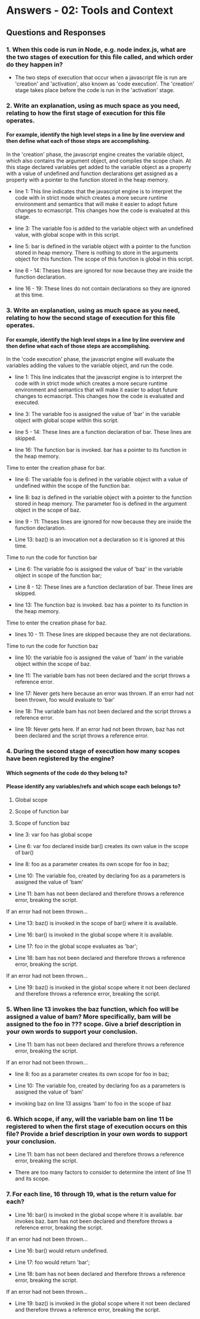 # Answers - 02: Tools and Context

## Questions and Responses

### 1. When this code is run in Node, e.g. node index.js, what are the two stages of execution for this file called, and which order do they happen in?

  - The two steps of execution that occur when a javascript file is run are 'creation' and 'activation', also known as 'code execution'.  The 'creation' stage takes place before the code is run in the 'activation' stage.


### 2. Write an explanation, using as much space as you need, relating to how the first stage of execution for this file operates.

  #### For example, identify the high level steps in a line by line overview and then define what each of those steps are accomplishing.

  In the 'creation' phase, the javascript engine creates the variable object, which also contains the argument object, and compiles the scope chain.  At this stage declared variables get added to the variable object as a property with a value of undefined and function declarations get assigned as a property with a pointer to the function stored in the heap memory. 

- line 1:  This line indicates that the javascript engine is to interpret the code with in strict mode which creates a more secure runtime environment and semantics that will make it easier to adopt future changes to ecmascript. This changes how the code is evaluated at this stage. 

- line 3:  The variable foo is added to the variable object with an undefined value, with global scope  with in this script.

- line 5:  bar is defined in the variable object with a pointer to the function stored in heap memory.  There is nothing to store in the arguments object for this function.  The scope of this function is global in this script. 

- line 6 - 14:  Theses lines are ignored for now because they are inside the function declaration.
  
- line 16 - 19: These lines do not contain declarations so they are ignored at this time.


### 3. Write an explanation, using as much space as you need, relating to how the second stage of execution for this file operates.

  #### For example, identify the high level steps in a line by line overview and then define what each of those steps are accomplishing.

  In the 'code execution' phase, the javascript engine will evaluate the variables adding the values to the variable object, and run the code.

  - line 1:  This line indicates that the javascript engine is to interpret the code with in strict mode which creates a more secure runtime environment and semantics that will make it easier to adopt future changes to ecmascript. This changes how the code is evaluated and executed. 

  - line 3:  The variable foo is assigned the value of 'bar' in the variable object with global scope within this script.

  - line 5 - 14:  These lines are a function declaration of bar.  These lines are skipped.

  - line 16:  The function bar is invoked. bar has a pointer to its function in the heap memory.  
  
  Time to enter the creation phase for bar.

  - line 6:  The variable foo is defined in the variable object with a value of undefined within the scope of the function bar.

  - line 8:  baz is defined in the variable object with a pointer to the function stored in heap memory.  The parameter foo is defined in the argument object in the scope of baz.

  - line 9 - 11:  Theses lines are ignored for now because they are inside the function declaration.

  - Line 13: baz() is an invocation not a declaration so it is ignored at this time.

  Time to run the code for function  bar

  - Line 6:  The variable foo is assigned the value of 'baz' in the variable object in scope of the function bar;

  - Line 8 - 12: These lines are a function declaration of bar.  These lines are skipped.

  - line 13: The function baz is invoked. baz has a pointer to its function in the heap memory.  
      
  Time to enter the creation phase for baz.

  - lines 10 - 11: These lines are skipped because they are not declarations.

  Time to run the code for function baz

  - line 10: the variable foo is assigned the value of 'bam' in the variable object within the scope of baz.

  - line 11: The variable bam has not been declared and the script throws a reference error.

  - line 17:  Never gets here because an error was thrown.  If an error had not been thrown, foo would evaluate to 'bar'

  - line 18: The variable bam has not been declared and the script throws a reference error.

  - line 19: Never gets here.  If an error had not been thrown, baz has not been declared and the script throws a reference error.


### 4. During the second stage of execution how many scopes have been registered by the engine?

  #### Which segments of the code do they belong to?
  #### Please identify any variables/refs and which scope each belongs to?

  1. Global scope
    
  2. Scope of function bar

  3. Scope of function baz

  - line 3: var foo has global scope

  - Line 6: var foo declared inside bar() creates its own value in the scope of bar()

  - line 8: foo as a parameter creates its own scope for foo in baz;

  - Line 10:  The variable foo, created by declaring foo as a parameters is assigned the value of 'bam'

  - Line 11: bam has not been declared and therefore throws a reference error, breaking the script.

  If an error had not been thrown...

  - Line 13:  baz() is invoked in the scope of bar() where it is available.

  - Line 16:  bar() is invoked in the global scope where it is available.

  - Line 17: foo in the global scope evaluates as 'bar';

  - Line 18: bam has not been declared and therefore throws a reference error, breaking the script.

  If an error had not been thrown...

  - Line 19: baz() is invoked in the global scope where it not been declared and therefore throws a reference error, breaking the script.


  ### 5. When line 13 invokes the baz function, which foo will be assigned a value of bam? More specifically, bam will be assigned to the foo in ??? scope. Give a brief description in your own words to support your conclusion.

  - Line 11: bam has not been declared and therefore throws a reference error, breaking the script.

  If an error had not been thrown...
 
  - line 8: foo as a parameter creates its own scope for foo in baz;

  - Line 10:  The variable foo, created by declaring foo as a parameters is assigned the value of 'bam'

  - invoking baz on line 13 assigns 'bam' to foo in the scope of baz


  ### 6. Which scope, if any, will the variable bam on line 11 be registered to when the first stage of execution occurs on this file? Provide a brief description in your own words to support your conclusion.

  - Line 11: bam has not been declared and therefore throws a reference error, breaking the script.

  - There are too many factors to consider to determine the intent of line 11 and its scope.


  ### 7. For each line, 16 through 19, what is the return value for each?

   - Line 16:  bar() is invoked in the global scope where it is available.  bar invokes baz. bam has not been declared and therefore throws a reference error, breaking the script.

  If an error had not been thrown...

  - Line 16:  bar() would return undefined.

  - Line 17: foo would return 'bar';

  - Line 18: bam has not been declared and therefore throws a reference error, breaking the script.

  If an error had not been thrown...

  - Line 19: baz() is invoked in the global scope where it not been declared and therefore throws a reference error, breaking the script.



  